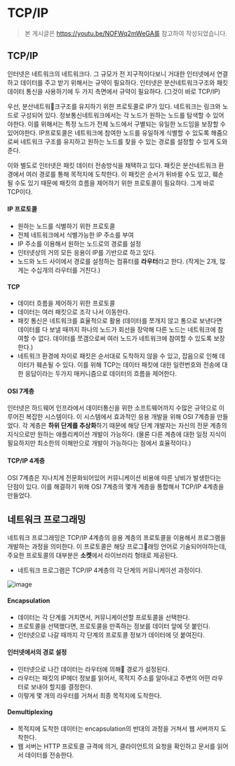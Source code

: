 # TCP/IP

> 본 게시글은 https://youtu.be/NOFWq2mWeGA를 참고하여 작성되었습니다.



##  TCP/IP

인터넷은 네트워크의 네트워크다. 그 규모가 전 지구적이다보니 거대한 인터넷에서 연결하고 데이터를 주고 받기 위해서는 규약이 필요하다. 인터넷은 분산네트워크구조와 패킷 데이터 통신을 사용하기에 두 가지 측면에서 규약이 필요하다. (그것이 바로 TCP/IP)

우선, 분산네트워크구조를 유지하기 위한 프로토콜로 IP가 있다. 네트워크는 링크와 노드로 구성되어 있다. 정보통신네트워크에서는 각 노드가 원하는 노드를 탐색할 수 있어야한다. 이를 위해서는 특정 노드가 전체 노드에서 구별되는 유일한 노드임을 보장할 수 있어야한다. IP프로토콜은 네트워크에 참여한 노드를 유일하게 식별할 수 있도록 해줌으로써 네트워크 구조를 유지하고 원하는 노드를 찾을 수 있는 경로를 설정할 수 있게 도와준다.

이와 별도로 인터넷은 패킷 데이터 전송방식을 채택하고 있다. 패킷은 분산네트워크 환경에서 여러 경로를 통해 목적지에 도착한다. 이 패킷은 순서가 뒤바뀔 수도 있고, 훼손될 수도 있기 때문에 패킷의 흐름을 제어하기 위한 프로토콜이 필요하다. 그게 바로 TCP이다.



#### IP 프로토콜

- 원하는 노드를 식별하기 위한 프로토콜
- 전체 네트워크에서 식별가능한 IP 주소를 부여
- IP 주소를 이용해서 원하는 노드로의 경로를 설정
- 인터넷상의 거의 모든 응용이 IP를 기반으로 하고 있다.
- 노드와 노드 사이에서 경로를 설정하는 컴퓨터를 **라우터**라고 한다. (작게는 2개, 많게는 수십개의 라우터를 거친다.)



#### TCP

- 데이터 흐름을 제어하기 위한 프로토콜
- 데이터는 여러 패킷으로 조각 나서 이동한다.
- 패킷 통신은 네트워크를 효율적으로 활용 (데이터를 쪼개지 않고 통으로 보낸다면 데이터를 다 보낼 때까지 하나의 노드가 회선을 장악해 다른 노드는 네트워크에 참여할 수 없다. 데이터를 쪼갬으로써 여러 노드가 네트워크에 참여할 수 있도록 보장한다.)
- 네트워크 환경에 차이로 패킷은 순서대로 도착하지 않을 수 있고, 잡음으로 인해 데이터가 훼손될 수 있다. 이를 위해 TCP는 데이터 패킷에 대한 일련번호와 전송에 대한 응답이라는 두가지 매커니즘으로 데이터의 흐름을 제어한다.



#### OSI 7계층

인터넷은 하드웨어 인프라에서 데이터통신을 위한 소프트웨어까지 수많은 규약으로 이루어진 복잡한 시스템이다. 이 시스템에서 효과적인 응용 개발을 위해 OSI 7계층을 만들었다. 각 계층은 **하위 단계를 추상화**하기 때문에 해당 단계 개발자는 자신의 전문 계층의 지식으로만 원하는 애플리케이션 개발이 가능하다. (물론 다른 계층에 대한 일정 지식이 필요하지만 최소한의 이해만으로 개발이 가능하다는 점에서 효율적이다.)



#### TCP/IP 4계층

OSI 7계층은 지나치게 전문화되어있어 커뮤니케이션 비용에 따른 낭비가 발생한다는 단점이 있다. 이를 해결하기 위해 OSI 7계층의 몇개 계층을 통합해서 TCP/IP 4계층을 만들었다.







## 네트워크 프로그래밍

네트워크 프로그래밍은 TCP/IP 4계층의 응용 계층의 프로토콜을 이용해서 프로그램을 개발하는 과정을 의미한다. 이 프로토콜은 해당 프로그래밍 언어로 기술되어야하는데, 주요한 프로토콜의 대부분은 **소켓**에서 라이브러리 형태로 제공된다.

- 네트워크 프로그램은 TCP/IP 4계층의 각 단계의 커뮤니케이션 과정이다.

![image](https://user-images.githubusercontent.com/41420639/79959499-2bff6800-84bf-11ea-8ddd-6b744482e612.png)



#### Encapsulation

- 데이터는 각 단계를 거치면서, 커뮤니케이션할 프로토콜을 선택한다.
- 프로토콜을 선택했다면, 프로토콜을 만족하는 정보를 데이터 앞에 덧 붙인다.
- 인터넷으로 나갈 때까지 각 단계의 프로토콜 정보가 데이터에 덧 붙여진다.



#### 인터넷에서의 경로 설정

- 인터넷으로 나간 데이터는 라우터에 의해 경로가 설정된다.
- 라우터는 패킷의 IP헤더 정보를 읽어서, 목적지 주소를 알아내고 주변의 어떤 라우터로 보내야 할지를 결정한다.
- 이렇게 몇 개의 라우터를 거쳐서 최종 목적지에 도착한다.



#### Demultiplexing

- 목적지에 도착한 데이터는 encapsulation의 반대의 과정을 거쳐서 웹 서버까지 도착한다.
- 웹 서버는 HTTP 프로토콜 규격에 의거, 클라이언트의 요청을 확인하고 문서를 읽어서 데이터를 전송한다.



